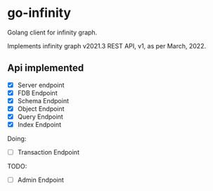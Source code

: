 
# go-infinity
Golang client for infinity graph. 

Implements infinity graph v2021.3 REST API, v1, as per March, 2022. 

## Api implemented 

- [x] Server endpoint
- [x] FDB Endpoint 
- [x] Schema Endpoint
- [x] Object Endpoint
- [x] Query Endpoint
- [x] Index Endpoint

Doing:
- [ ] Transaction Endpoint

TODO:
- [ ] Admin Endpoint
